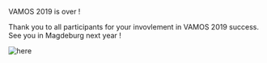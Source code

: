 VAMOS 2019 is over !  

Thank you to all participants for your invovlement in VAMOS 2019 success.  See you in Magdeburg next year ! 

![here](https://vamos2019.github.io/img/VamosCrowd.jpg) 

